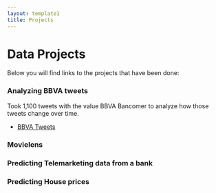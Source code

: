 ```yaml
---
layout: template1
title: Projects
---
```


# Data Projects

<p> Below you will find links to the projects that have been done:</p>


### Analyzing BBVA tweets

Took 1,100 tweets with the value BBVA Bancomer to analyze how those tweets change over time.
- [BBVA Tweets](pages/projects/BBVA.html)


### Movielens 



### Predicting Telemarketing data from a bank



### Predicting House prices 